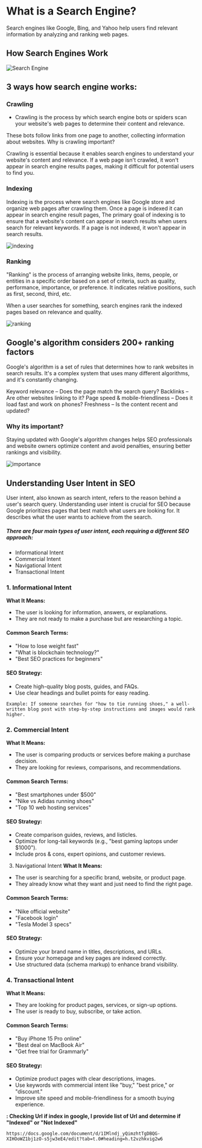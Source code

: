# **What is a Search Engine?**

Search engines like Google, Bing, and Yahoo help users find relevant information by analyzing and ranking web pages.

## **How Search Engines Work**

![Search Engine](../images/week_1/HowSearchEngineWork.jpg)

## **3 ways how search engine works:**

### **Crawling**

- Crawling is the process by which search engine bots or spiders scan your website's web pages to determine their content and relevance.
 
These bots follow links from one page to another, collecting information about websites.
Why is crawling important?

Crawling is essential because it enables search engines to understand your website's content and relevance. If a web page isn't crawled, it won't appear in search engine results pages, making it difficult for potential users to find you.




### **Indexing**
Indexing is the process where search engines like Google store and organize web pages after crawling them. Once a page is indexed it can appear in search engine result pages, The primary goal of indexing is to ensure that a website's content can appear in search results when users search for relevant keywords. If a page is not indexed, it won't appear in search results.

![indexing](../images/week_1/Indexing.jpg)

### **Ranking** 
"Ranking" is the process of arranging website links, items, people, or entities in a specific order based on a set of criteria, such as quality, performance, importance, or preference. It indicates relative positions, such as first, second, third, etc.

When a user searches for something, search engines rank the indexed pages based on relevance and quality. 

![ranking](../images/week_1/ranking.jpg)

## **Google's algorithm considers 200+ ranking factors**

Google's algorithm is a set of rules that determines how to rank websites in search results. It's a complex system that uses many different algorithms, and it's constantly changing.

Keyword relevance – Does the page match the search query?
Backlinks – Are other websites linking to it?
Page speed & mobile-friendliness – Does it load fast and work on phones?
Freshness – Is the content recent and updated?

### Why its important?
Staying updated with Google's algorithm changes helps SEO professionals and website owners optimize content and avoid penalties, ensuring better rankings and visibility. 

![importance](../images/week_1/importance.jpg)

## **Understanding User Intent in SEO**
User intent, also known as search intent, refers to the reason behind a user's search query. Understanding user intent is crucial for SEO because Google prioritizes pages that best match what users are looking for. It describes what the user wants to achieve from the search.

##### **There are four main types of user intent, each requiring a different SEO approach:**
- Informational Intent
- Commercial Intent
- Navigational Intent
- Transactional Intent


### **1. Informational Intent** 
**What It Means:**

- The user is looking for information, answers, or explanations.
- They are not ready to make a purchase but are researching a topic.

#### **Common Search Terms:**
- "How to lose weight fast"
- "What is blockchain technology?"
- "Best SEO practices for beginners"

#### **SEO Strategy:**
- Create high-quality blog posts, guides, and FAQs.
- Use clear headings and bullet points for easy reading.

```Example: If someone searches for "how to tie running shoes," a well-written blog post with step-by-step instructions and images would rank higher.```

### **2. Commercial Intent** 
**What It Means:**

- The user is comparing products or services before making a purchase decision.
- They are looking for reviews, comparisons, and recommendations.

#### **Common Search Terms:**
- "Best smartphones under $500"
- "Nike vs Adidas running shoes"
- "Top 10 web hosting services"

#### **SEO Strategy:**
 - Create comparison guides, reviews, and listicles.
 - Optimize for long-tail keywords (e.g., "best gaming laptops under $1000").
 - Include pros & cons, expert opinions, and customer reviews.


3. Navigational Intent 
**What It Means:**
- The user is searching for a specific brand, website, or product page.
- They already know what they want and just need to find the right page.

#### **Common Search Terms:**
- "Nike official website"
- "Facebook login"
- "Tesla Model 3 specs"

#### **SEO Strategy:**
- Optimize your brand name in titles, descriptions, and URLs.
- Ensure your homepage and key pages are indexed correctly.
- Use structured data (schema markup) to enhance brand visibility.

### **4. Transactional Intent**
**What It Means:**

- They are looking for product pages, services, or sign-up options.
- The user is ready to buy, subscribe, or take action.

#### **Common Search Terms:**
- "Buy iPhone 15 Pro online"
- "Best deal on MacBook Air"
- "Get free trial for Grammarly"

#### **SEO Strategy:**
- Optimize product pages with clear descriptions, images.
- Use keywords with commercial intent like "buy," "best price," or "discount."
- Improve site speed and mobile-friendliness for a smooth buying experience.


**: Checking Url if index in google, I provide list of Url and determine if "Indexed" or "Not Indexed"**


```
https://docs.google.com/document/d/1IMlndj_yQimzhtTgDBQG-XIHOoWZ1bj1zO-s5jw3eE4/edit?tab=t.0#heading=h.t2vzhkvig2w6
```
